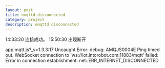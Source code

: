```yaml
---
layout: post
title: emqttd disconnected 
category: project
description: emqttd disconnected
---
```

 14:33:20 连接成功。
 15:50:30 出现断开
 
 app.mqtt.js?_v=1.3.3:17 Uncaught Error: debug: AMQJS0004E Ping timed out.
 WebSocket connection to 'ws://iot.intorobot.com:11883/mqtt' failed: Error in connection establishment: net::ERR_INTERNET_DISCONNECTED

